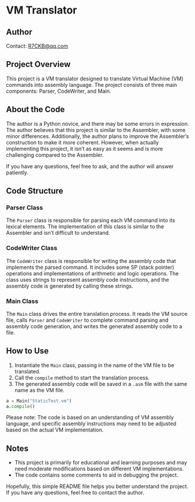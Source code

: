 # VM Translator

## Author
Contact: R7CKB@qq.com

## Project Overview
This project is a VM translator designed to translate Virtual Machine (VM) commands into assembly language. The project consists of three main components: Parser, CodeWriter, and Main.

## About the Code
The author is a Python novice, and there may be some errors in expression. The author believes that this project is similar to the Assembler, with some minor differences. Additionally, the author plans to improve the Assembler’s construction to make it more coherent. However, when actually implementing this project, it isn’t as easy as it seems and is more challenging compared to the Assembler.

If you have any questions, feel free to ask, and the author will answer patiently.

## Code Structure

### Parser Class
The `Parser` class is responsible for parsing each VM command into its lexical elements. The implementation of this class is similar to the Assembler and isn’t difficult to understand.

### CodeWriter Class
The `CodeWriter` class is responsible for writing the assembly code that implements the parsed command. It includes some SP (stack pointer) operations and implementations of arithmetic and logic operations. The class uses strings to represent assembly code instructions, and the assembly code is generated by calling these strings.

### Main Class
The `Main` class drives the entire translation process. It reads the VM source file, calls `Parser` and `CodeWriter` to complete command parsing and assembly code generation, and writes the generated assembly code to a file.

## How to Use
1. Instantiate the `Main` class, passing in the name of the VM file to be translated.
2. Call the `compile` method to start the translation process.
3. The generated assembly code will be saved in a `.asm` file with the same name as the VM file.

```python
a = Main("StaticTest.vm")
a.compile()
```

Please note: The code is based on an understanding of VM assembly language, and specific assembly instructions may need to be adjusted based on the actual VM implementation.

## Notes
- This project is primarily for educational and learning purposes and may need moderate modifications based on different VM implementations.
- The code contains some comments to aid in debugging the project.

Hopefully, this simple README file helps you better understand the project. If you have any questions, feel free to contact the author.